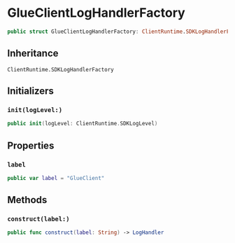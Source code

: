 # GlueClientLogHandlerFactory

``` swift
public struct GlueClientLogHandlerFactory: ClientRuntime.SDKLogHandlerFactory 
```

## Inheritance

`ClientRuntime.SDKLogHandlerFactory`

## Initializers

### `init(logLevel:)`

``` swift
public init(logLevel: ClientRuntime.SDKLogLevel) 
```

## Properties

### `label`

``` swift
public var label = "GlueClient"
```

## Methods

### `construct(label:)`

``` swift
public func construct(label: String) -> LogHandler 
```
